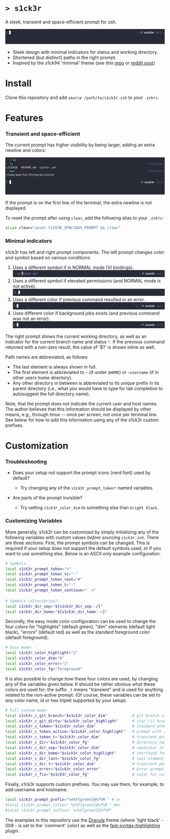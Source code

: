 # `> s1ck3r`

A sleek, transient and space-efficient prompt for zsh.

![main prompt](https://github.com/pseifer/s1ck3r/blob/main/images/s1ck3r-main.png?raw=true)

- Sleek design with minimal indicators for status and working directory.
- Shortened (but distinct) paths in the right prompt.
- Inspired by the s1ck94 'minimal' theme (see this [repo](https://github.com/zimfw/s1ck94) or [reddit post](https://www.reddit.com/r/commandline/comments/2ycc5c/zsh_minimal_theme/))

# Install

Clone this repository and add `source /path/to/s1ck3r.zsh` to your `.zshrc`.

# Features

### Transient and space-efficient

The current prompt has higher visibility by being larger, adding an extra newline and colors:

![transient prompt](https://github.com/pseifer/s1ck3r/blob/main/images/s1ck3r-large.png?raw=true)

If the prompt is on the first line of the terminal, the extra newline is not displayed.

To reset the prompt after using `clear`, add the following alias to your `.zshrc`:
```sh
alias clear="unset S1CK3R_SPACIOUS_PROMPT && clear"
```

### Minimal indicators

s1ck3r has left and right prompt components.
The left prompt changes color and symbol based on various conditions:

1. Uses a different symbol if in NORMAL mode (VI bindings).
![vi normal mode prompt](https://github.com/pseifer/s1ck3r/blob/main/images/s1ck3r-vi.png?raw=true)
2. Uses a different symbol if elevated permissions (and NORMAL mode is not active).
![root prompt](https://github.com/pseifer/s1ck3r/blob/main/images/s1ck3r-root.png?raw=true)
3. Uses a different color if previous command resulted in an error.
![error prompt](https://github.com/pseifer/s1ck3r/blob/main/images/s1ck3r-err.png?raw=true)
4. Uses different color if background jobs exists (and previous command was not an error).
![background jobs prompt](https://github.com/pseifer/s1ck3r/blob/main/images/s1ck3r-jobs.png?raw=true)

The right prompt shows the current working directory, as well as an indicator for the current branch name and status `*`.
If the previous command returned with a non-zero result, the value of '$?' is shown inline as well.

Path names are abbreviated, as follows:
- The last element is always shown in full.
- The first element is abbreviated to `~` (if under `$HOME`) or `~username` (if in other users home directory).
- Any other directory in between is abbreviated to its *unique* prefix in its parent directory (i.e., what you would have to type for tab completion to autosuggest the full directory name).

Note, that the prompt does not indicate the current user and host names.
The author believes that this information should be displayed by other means, e.g., through tmux -- once per screen, not once per terminal line.
See below for how to add this information using any of the s1ck3r custom prefixes.

# Customization

### Troubleshooting

- Does your setup not support the prompt icons (nerd font) used by default?
    - Try changing any of the `s1ck3r_prompt_token*` named variables.

- Are parts of the prompt invisible?
    - Try setting `s1ck3r_color_dim` to something else than `bright black`.

### Customizing Variables

More generally, s1ck3r can be customized by simply initializing any of the following variables with custom values *before* sourcing `s1ck3r.zsh`.
There are three sections: First, the prompt symbols can be changed.
This is required if your setup does not support the default symbols used, or if you want to use something else.
Below is an ASCII only example configuration.

```sh
# Symbols:
local s1ck3r_prompt_token=">"
local s1ck3r_prompt_token_vi="-"
local s1ck3r_prompt_token_root="#"
local s1ck3r_prompt_token_t="-"
local s1ck3r_prompt_token_continue="  >"

# Symbols (directories):
local s1ck3r_dir_sep="${s1ck3r_dir_sep:-/}"
local s1ck3r_dir_home="${s1ck3r_dir_home:-~}"
```

Secondly, the easy mode color configuration can be used to change the four colors for "highlights" (default green), "dim" elements (default light black), "errors" (default red) as well as the standard foreground color (default foreground).

```sh
# Easy mode:
local s1ck3r_color_highlight="2"
local s1ck3r_color_dim="8"
local s1ck3r_color_error="1"
local s1ck3r_color_fg="foreground"
```

It is also possible to change *how* these four colors are used, by changing any of the variables given below.
It should be rather obvious what these colors are used for; the suffix `_t` means "transient" and is used for anything related to the non-active prompt.
(Of course, these variables can be set to *any* color name, id or hex triplet supported by your setup).

```sh
# Full custom mode:
local s1ck3r_c_git_branch="$s1ck3r_color_dim"           # git branch name
local s1ck3r_c_git_dirty="$s1ck3r_color_highlight"      # star (if branch is dirty)
local s1ck3r_c_token="$s1ck3r_color_dim"                # standard prompt
local s1ck3r_c_token_active="$s1ck3r_color_highlight"   # prompt with active jobs
local s1ck3r_c_token_t="$s1ck3r_color_dim"              # transient prompt
local s1ck3r_c_dir="$s1ck3r_color_fg"                   # directory names in path
local s1ck3r_c_dir_sep="$s1ck3r_color_dim"              # separator in path
local s1ck3r_c_dir_home="$s1ck3r_color_highlight"       # shorthand for home (~)
local s1ck3r_c_dir_last="$s1ck3r_color_fg"              # last element of path
local s1ck3r_c_dir_t="$s1ck3r_color_dim"                # transient path
local s1ck3r_c_error="$s1ck3r_color_error"              # error prompt and return value
local s1ck3r_c_fix="$s1ck3r_color_fg"                   # color for custom pre/in/suffix
```

Finally, s1ck3r supports custom prefixes. You may use them, for example, to add username and hostname:

```sh
local s1ck3r_prompt_prefix="%n%F{green}@%f%M " # or
#local s1ck3r_prompt_infix=" %n%F{green}@%f%M " #or
#local s1ck3r_prompt_suffix=" %n%F{green}@%f%M"
```

The examples in this repository use the [Dracula](https://draculatheme.com/) theme (where 'light black' - 008 - is set to the 'comment' color) as well as the [fast-syntax-highlighting](https://github.com/zdharma-continuum/fast-syntax-highlighting) plugin.
